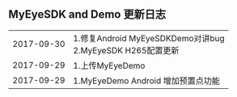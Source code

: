 ## MyEyeSDK and Demo 更新日志

<table>
  <tr><td>2017-09-30</td><td>1.修复Android MyEyeSDKDemo对讲bug </br>2.MyEyeSDK H265配置更新</td></tr>
  <tr><td>2017-09-29</td><td>1.上传MyEyeDemo</td></tr>
  <tr>
  <td>2017-09-29</td>
  <td>1.MyEyeDemo Android 增加预置点功能</td>
  </tr>
</table>
